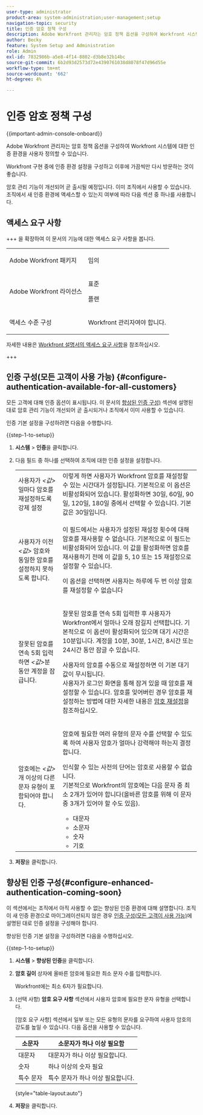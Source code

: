 ```yaml
---
user-type: administrator
product-area: system-administration;user-management;setup
navigation-topic: security
title: 인증 암호 정책 구성
description: Adobe Workfront 관리자는 암호 정책 옵션을 구성하여 Workfront 시스템에 대한 인증 환경을 사용자 정의할 수 있습니다.
author: Becky
feature: System Setup and Administration
role: Admin
exl-id: 7832986b-a5e8-4f14-8802-d3b8e32b14bc
source-git-commit: 6b2d93d2573d72e4390761038d8078f47d96d55e
workflow-type: tm+mt
source-wordcount: '662'
ht-degree: 4%

---
```


# 인증 암호 정책 구성

{{important-admin-console-onboard}}

Adobe Workfront 관리자는 암호 정책 옵션을 구성하여 Workfront 시스템에 대한 인증 환경을 사용자 정의할 수 있습니다.

Workfront 구현 중에 인증 환경 설정을 구성하고 이후에 가끔씩만 다시 방문하는 것이 좋습니다.

암호 관리 기능이 개선되어 곧 출시될 예정입니다. 이미 조직에서 사용할 수 있습니다. 조직에서 새 인증 환경에 액세스할 수 있는지 여부에 따라 다음 섹션 중 하나를 사용합니다.

## 액세스 요구 사항

+++ 을 확장하여 이 문서의 기능에 대한 액세스 요구 사항을 봅니다.

<table style="table-layout:auto"> 
 <col> 
 <col> 
 <tbody> 
  <tr> 
   <td role="rowheader">Adobe Workfront 패키지</td> 
   <td><p>임의</p></td> 
  </tr> 
  <tr> 
   <td role="rowheader">Adobe Workfront 라이선스</td> 
   <td><p>표준</p><p>플랜</p></td> 
  </tr> 
  <tr> 
   <td role="rowheader">액세스 수준 구성</td> 
   <td> <p>Workfront 관리자여야 합니다.</p> </p> </td> 
  </tr> 
 </tbody> 
</table>

자세한 내용은 [Workfront 설명서의 액세스 요구 사항](/help/quicksilver/administration-and-setup/add-users/access-levels-and-object-permissions/access-level-requirements-in-documentation.md)을 참조하십시오.

+++

## 인증 구성(모든 고객이 사용 가능) {#configure-authentication-available-for-all-customers}

모든 고객에 대해 인증 옵션이 표시됩니다. 이 문서의 [향상된 인증 구성)](#configure-enhanced-authentication-coming-soon) 섹션에 설명된 대로 암호 관리 기능이 개선되어 곧 출시되거나 조직에서 이미 사용할 수 있습니다.

인증 기본 설정을 구성하려면 다음을 수행합니다.

{{step-1-to-setup}}

1. **시스템** > **인증**&#x200B;을 클릭합니다.

1. 다음 필드 중 하나를 선택하여 조직에 대한 인증 설정을 설정합니다.

   <table style="table-layout:auto"> 
    <col> 
    <col> 
    <tbody> 
     <tr> 
      <td role="rowheader">사용자가 <em>&lt;값&gt;</em>일마다 암호를 재설정하도록 강제 설정</td> 
      <td>이렇게 하면 사용자가 Workfront 암호를 재설정할 수 있는 시간대가 설정됩니다. 기본적으로 이 옵션은 비활성화되어 있습니다. 활성화하면 30일, 60일, 90일, 120일, 180일 중에서 선택할 수 있습니다. 기본값은 30일입니다.</td> 
     </tr> 
     <tr> 
      <td role="rowheader">사용자가 이전 <em>&lt;값&gt;</em> 암호와 동일한 암호를 설정하지 못하도록 합니다.</td> 
      <td> <p>이 필드에서는 사용자가 설정된 재설정 횟수에 대해 암호를 재사용할 수 없습니다. 기본적으로 이 필드는 비활성화되어 있습니다. 이 값을 활성화하면 암호를 재사용하기 전에 이 값을 5, 10 또는 15 재설정으로 설정할 수 있습니다.</p> <p>이 옵션을 선택하면 사용자는 하루에 두 번 이상 암호를 재설정할 수 없습니다</p> </td> 
     </tr> 
     <tr> 
      <td role="rowheader">잘못된 암호를 연속 5회 입력하면 <em>&lt;값&gt;</em>분 동안 계정을 잠급니다. </td> 
      <td> <p>잘못된 암호를 연속 5회 입력한 후 사용자가 Workfront에서 얼마나 오래 잠길지 선택합니다. 기본적으로 이 옵션이 활성화되어 있으며 대기 시간은 10분입니다. 계정을 10분, 30분, 1시간, 8시간 또는 24시간 동안 잠글 수 있습니다. </p> <p>사용자의 암호를 수동으로 재설정하면 이 기본 대기 값이 무시됩니다. <br>사용자가 로그인 화면을 통해 잠겨 있을 때 암호를 재설정할 수 있습니다. 암호를 잊어버린 경우 암호를 재설정하는 방법에 대한 자세한 내용은 <a href="../../../workfront-basics/manage-your-account-and-profile/managing-your-workfront-account/reset-your-password.md" class="MCXref xref">암호 재설정</a>을 참조하십시오.</p> </td> 
     </tr> 
     <tr> 
      <td role="rowheader">암호에는 <em>&lt;값&gt;</em>개 이상의 다른 문자 유형이 포함되어야 합니다.</td> 
      <td> <p>암호에 필요한 여러 유형의 문자 수를 선택할 수 있도록 하여 사용자 암호가 얼마나 강력해야 하는지 결정합니다.</p> <p>인식할 수 있는 사전의 단어는 암호로 사용할 수 없습니다.<br>기본적으로 Workfront의 암호에는 다음 문자 중 최소 2개가 있어야 합니다(올바른 암호를 위해 이 문자 중 3개가 있어야 할 수도 있음). </p> 
       <ul> 
        <li>대문자</li> 
        <li>소문자</li> 
        <li>숫자</li> 
        <li>기호</li> 
       </ul> </td> 
     </tr> 
    </tbody> 
   </table>

1. **저장**&#x200B;을 클릭합니다.

## 향상된 인증 구성{#configure-enhanced-authentication-coming-soon}

이 섹션에서는 조직에서 아직 사용할 수 없는 향상된 인증 환경에 대해 설명합니다. 조직이 새 인증 환경으로 마이그레이션되지 않은 경우 [인증 구성(모든 고객이 사용 가능)](#configure-authentication-available-for-all-customers)에 설명된 대로 인증 설정을 구성해야 합니다.

향상된 인증 기본 설정을 구성하려면 다음을 수행하십시오.

{{step-1-to-setup}}

1. **시스템** > **향상된 인증**&#x200B;을 클릭합니다.
1. **암호 길이** 상자에 올바른 암호에 필요한 최소 문자 수를 입력합니다.

   Workfront에는 최소 6자가 필요합니다.

1. (선택 사항) **암호 요구 사항** 섹션에서 사용자 암호에 필요한 문자 유형을 선택합니다.

   [암호 요구 사항] 섹션에서 일부 또는 모든 유형의 문자를 요구하여 사용자 암호의 강도를 높일 수 있습니다. 다음 옵션을 사용할 수 있습니다.

   | 소문자 | 소문자가 하나 이상 필요함 |
   |---|---|
   | 대문자 | 대문자가 하나 이상 필요합니다. |
   | 숫자 | 하나 이상의 숫자 필요 |
   | 특수 문자 | 특수 문자가 하나 이상 필요합니다. |

   {style="table-layout:auto"}

1. **저장**&#x200B;을 클릭합니다.
